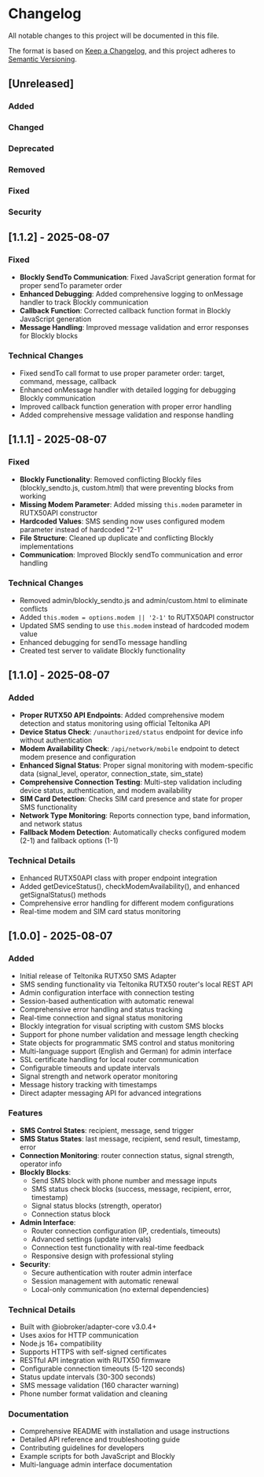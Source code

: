# Changelog

All notable changes to this project will be documented in this file.

The format is based on [Keep a Changelog](https://keepachangelog.com/en/1.0.0/),
and this project adheres to [Semantic Versioning](https://semver.org/spec/v2.0.0.html).

## [Unreleased]

### Added
### Changed
### Deprecated
### Removed
### Fixed
### Security

## [1.1.2] - 2025-08-07

### Fixed
- **Blockly SendTo Communication**: Fixed JavaScript generation format for proper sendTo parameter order
- **Enhanced Debugging**: Added comprehensive logging to onMessage handler to track Blockly communication
- **Callback Function**: Corrected callback function format in Blockly JavaScript generation
- **Message Handling**: Improved message validation and error responses for Blockly blocks

### Technical Changes
- Fixed sendTo call format to use proper parameter order: target, command, message, callback
- Enhanced onMessage handler with detailed logging for debugging Blockly communication
- Improved callback function generation with proper error handling
- Added comprehensive message validation and response handling

## [1.1.1] - 2025-08-07

### Fixed
- **Blockly Functionality**: Removed conflicting Blockly files (blockly_sendto.js, custom.html) that were preventing blocks from working
- **Missing Modem Parameter**: Added missing `this.modem` parameter in RUTX50API constructor
- **Hardcoded Values**: SMS sending now uses configured modem parameter instead of hardcoded "2-1"
- **File Structure**: Cleaned up duplicate and conflicting Blockly implementations
- **Communication**: Improved Blockly sendTo communication and error handling

### Technical Changes
- Removed admin/blockly_sendto.js and admin/custom.html to eliminate conflicts
- Added `this.modem = options.modem || '2-1'` to RUTX50API constructor
- Updated SMS sending to use `this.modem` instead of hardcoded modem value
- Enhanced debugging for sendTo message handling
- Created test server to validate Blockly functionality

## [1.1.0] - 2025-08-07

### Added
- **Proper RUTX50 API Endpoints**: Added comprehensive modem detection and status monitoring using official Teltonika API
- **Device Status Check**: `/unauthorized/status` endpoint for device info without authentication
- **Modem Availability Check**: `/api/network/mobile` endpoint to detect modem presence and configuration
- **Enhanced Signal Status**: Proper signal monitoring with modem-specific data (signal_level, operator, connection_state, sim_state)
- **Comprehensive Connection Testing**: Multi-step validation including device status, authentication, and modem availability
- **SIM Card Detection**: Checks SIM card presence and state for proper SMS functionality
- **Network Type Monitoring**: Reports connection type, band information, and network status
- **Fallback Modem Detection**: Automatically checks configured modem (2-1) and fallback options (1-1)

### Technical Details
- Enhanced RUTX50API class with proper endpoint integration
- Added getDeviceStatus(), checkModemAvailability(), and enhanced getSignalStatus() methods
- Comprehensive error handling for different modem configurations
- Real-time modem and SIM card status monitoring

## [1.0.0] - 2025-08-07

### Added
- Initial release of Teltonika RUTX50 SMS Adapter
- SMS sending functionality via Teltonika RUTX50 router's local REST API
- Admin configuration interface with connection testing
- Session-based authentication with automatic renewal
- Comprehensive error handling and status tracking
- Real-time connection and signal status monitoring
- Blockly integration for visual scripting with custom SMS blocks
- Support for phone number validation and message length checking
- State objects for programmatic SMS control and status monitoring
- Multi-language support (English and German) for admin interface
- SSL certificate handling for local router communication
- Configurable timeouts and update intervals
- Signal strength and network operator monitoring
- Message history tracking with timestamps
- Direct adapter messaging API for advanced integrations

### Features
- **SMS Control States**: recipient, message, send trigger
- **SMS Status States**: last message, recipient, send result, timestamp, error
- **Connection Monitoring**: router connection status, signal strength, operator info
- **Blockly Blocks**: 
  - Send SMS block with phone number and message inputs
  - SMS status check blocks (success, message, recipient, error, timestamp)  
  - Signal status blocks (strength, operator)
  - Connection status block
- **Admin Interface**: 
  - Router connection configuration (IP, credentials, timeouts)
  - Advanced settings (update intervals)
  - Connection test functionality with real-time feedback
  - Responsive design with professional styling
- **Security**: 
  - Secure authentication with router admin interface
  - Session management with automatic renewal
  - Local-only communication (no external dependencies)

### Technical Details
- Built with @iobroker/adapter-core v3.0.4+
- Uses axios for HTTP communication
- Node.js 16+ compatibility
- Supports HTTPS with self-signed certificates
- RESTful API integration with RUTX50 firmware
- Configurable connection timeouts (5-120 seconds)
- Status update intervals (30-300 seconds)
- SMS message validation (160 character warning)
- Phone number format validation and cleaning

### Documentation
- Comprehensive README with installation and usage instructions
- Detailed API reference and troubleshooting guide
- Contributing guidelines for developers
- Example scripts for both JavaScript and Blockly
- Multi-language admin interface documentation